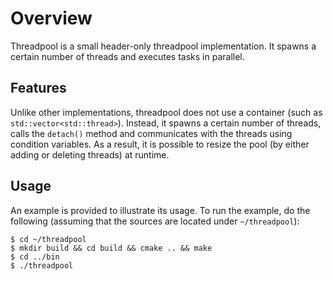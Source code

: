 # Overview

Threadpool is a small header-only threadpool implementation. It spawns a certain number of threads and executes tasks in parallel.

## Features

Unlike other implementations, threadpool does not use a container (such as `std::vector<std::thread>`). Instead, it spawns a certain number of threads, calls the `detach()` method and communicates with the threads using condition variables.
As a result, it is possible to resize the pool (by either adding or deleting threads) at runtime.

## Usage

An example is provided to illustrate its usage. To run the example, do the following (assuming that the sources are located under `~/threadpool`):

```shell
$ cd ~/threadpool
$ mkdir build && cd build && cmake .. && make
$ cd ../bin
$ ./threadpool
```
